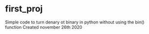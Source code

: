 # first_proj

Simple code to turn denary ot binary in python without using the bin() function 
Created november 26th 2020
